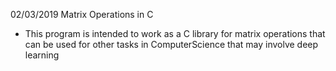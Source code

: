  02/03/2019
 Matrix Operations in C
  - This program is intended to work as a C library for matrix operations that can
    be used for other tasks in ComputerScience that may involve deep learning
